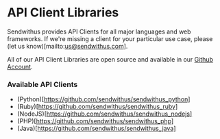 # API Client Libraries

Sendwithus provides API Clients for all major languages and web frameworks. If we're missing a client for your particular use case, please (let us know)[mailto:us@sendwithus.com].

All of our API Client Libraries are open source and available in our [Github Account](https://github.com/sendwithus).

### Available API Clients
- (Python)[https://github.com/sendwithus/sendwithus_python]
- (Ruby)[https://github.com/sendwithus/sendwithus_ruby]
- (NodeJS)[https://github.com/sendwithus/sendwithus_nodejs]
- (PHP)[https://github.com/sendwithus/sendwithus_php]
- (Java)[https://github.com/sendwithus/sendwithus_java]
